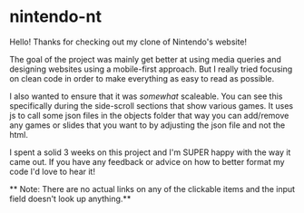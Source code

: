 ﻿# nintendo-nt
 
 Hello! Thanks for checking out my clone of Nintendo's website!
 
The goal of the project was mainly get better at using media queries and designing websites using a mobile-first approach. But I really tried focusing on clean code in order to make everything as easy to read as possible. 

I also wanted to ensure that it was *somewhat* scaleable. You can see this specifically during the side-scroll sections that show various games. It uses js to call some json files in the objects folder that way you can add/remove any games or slides that you want to by adjusting the json file and not the html.

 
I spent a solid 3 weeks on this project and I'm SUPER happy with the way it came out. If you have any feedback or advice on how to better format my code I'd love to hear it!

**
Note: There are no actual links on any of the clickable items and the input field doesn't look up anything.**
